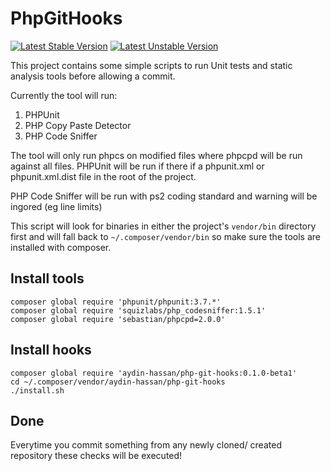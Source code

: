 PhpGitHooks
===========
[![Latest Stable Version](https://poser.pugx.org/aydin-hassan/php-git-hooks/v/stable.png)](https://packagist.org/packages/aydin0hassan/php-git-hooks)
[![Latest Unstable Version](https://poser.pugx.org/aydin-hassan/php-git-hooks/v/unstable.png)](https://packagist.org/packages/aydin-hassan/php-git-hooks)

This project contains some simple scripts to run Unit tests and static analysis tools before allowing a commit.

Currently the tool will run:

1. PHPUnit
2. PHP Copy Paste Detector
3. PHP Code Sniffer

The tool will only run phpcs on modified files where phpcpd will be run against all files. PHPUnit will be run if there if a phpunit.xml or phpunit.xml.dist file in the root of the project.

PHP Code Sniffer will be run with ps2 coding standard and warning will be ingored (eg line limits)

This script will look for binaries in either the project's `vendor/bin` directory first and will fall back to `~/.composer/vendor/bin` so make sure the tools are installed with composer.


Install tools
-------------

    composer global require 'phpunit/phpunit:3.7.*'
    composer global require 'squizlabs/php_codesniffer:1.5.1'
    composer global require 'sebastian/phpcpd=2.0.0'
    
Install hooks
-------------

    composer global require 'aydin-hassan/php-git-hooks:0.1.0-beta1'
    cd ~/.composer/vendor/aydin-hassan/php-git-hooks
    ./install.sh
    
Done
----
Everytime you commit something from any newly cloned/ created repository these checks will be executed!
